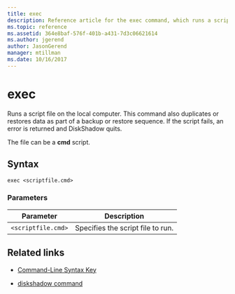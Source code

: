 ```yaml
---
title: exec
description: Reference article for the exec command, which runs a script file on the local computer.
ms.topic: reference
ms.assetid: 364e8baf-576f-401b-a431-7d3c06621614
ms.author: jgerend
author: JasonGerend
manager: mtillman
ms.date: 10/16/2017
---
```


# exec

Runs a script file on the local computer. This command also duplicates or restores data as part of a backup or restore sequence. If the script fails, an error is returned and DiskShadow quits.

The file can be a **cmd** script.

## Syntax

```
exec <scriptfile.cmd>
```

### Parameters

| Parameter | Description |
| --------- | ----------- |
| `<scriptfile.cmd>` | Specifies the script file to run. |

## Related links

- [Command-Line Syntax Key](command-line-syntax-key.md)

- [diskshadow command](diskshadow.md)
